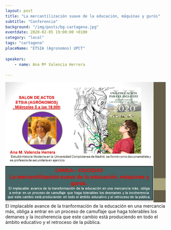 ```yaml
---
layout: post
title: "La mercantilización suave de la educación, máquinas y gurús"
subtitle: "Conferencia"
background: "/img/posts/bg-cartagena.jpg"
eventdate: 2020-02-05 19:00:00 +0100
category: "local"
tags: "cartagena"
placeName: "ETSIA (Agronomos) UPCT"

speakers:
    - name: Ana Mª Valencia Herrera
    
---
```


![cartel](/img/posts/anavalenciacartagena.jpeg)  
El implacable avance de la tranformación de la educación en una mercancía más, obliga a entrar en un proceso de camuflaje que haga tolerables los demanes y la incoherencia que este cambio está produciendo en todo el ámbito educativo y el retroceso de la pública.
